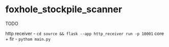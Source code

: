 # foxhole_stockpile_scanner

TODO

http receiver - `cd source && flask --app http_receiver run -p 10001`
core + fir - `pythom main.py`